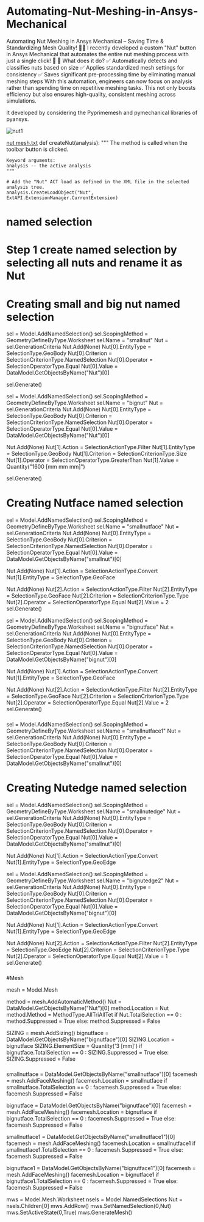 # Automating-Nut-Meshing-in-Ansys-Mechanical

Automating Nut Meshing in Ansys Mechanical – Saving Time & Standardizing Mesh Quality! 🔩🎯
I recently developed a custom "Nut" button in Ansys Mechanical that automates the entire nut meshing process with just a single click! 🎉
🔹 What does it do?
 ✅ Automatically detects and classifies nuts based on size
 ✅ Applies standardized mesh settings for consistency
 ✅ Saves significant pre-processing time by eliminating manual meshing steps
With this automation, engineers can now focus on analysis rather than spending time on repetitive meshing tasks. This not only boosts efficiency but also ensures high-quality, consistent meshing across simulations.

It developed by considering the Pyprimemesh and pymechanical libraries of pyansys.

![nut1](https://github.com/user-attachments/assets/c85906d1-7105-4e52-bc68-bbe296519b37)

[nut mesh.txt](https://github.com/user-attachments/files/19408837/nut.mesh.txt)
def createNut(analysis):
    """
    The method is called when the toolbar button is clicked.

    Keyword arguments:
    analysis -- the active analysis
    """

    # Add the "Nut" ACT load as defined in the XML file in the selected analysis tree.
    analysis.CreateLoadObject("Nut", ExtAPI.ExtensionManager.CurrentExtension)

# named selection
# Step 1 create named selection by selecting all nuts and rename it as Nut

# Creating small and big nut named selection

sel = Model.AddNamedSelection()
sel.ScopingMethod = GeometryDefineByType.Worksheet
sel.Name = "smallnut"
Nut = sel.GenerationCriteria
Nut.Add(None)
Nut[0].EntityType = SelectionType.GeoBody
Nut[0].Criterion = SelectionCriterionType.NamedSelection
Nut[0].Operator = SelectionOperatorType.Equal
Nut[0].Value = DataModel.GetObjectsByName("Nut")[0]

sel.Generate()

sel = Model.AddNamedSelection()
sel.ScopingMethod = GeometryDefineByType.Worksheet
sel.Name = "bignut"
Nut = sel.GenerationCriteria
Nut.Add(None)
Nut[0].EntityType = SelectionType.GeoBody
Nut[0].Criterion = SelectionCriterionType.NamedSelection
Nut[0].Operator = SelectionOperatorType.Equal
Nut[0].Value = DataModel.GetObjectsByName("Nut")[0]

Nut.Add(None)
Nut[1].Action = SelectionActionType.Filter
Nut[1].EntityType = SelectionType.GeoBody
Nut[1].Criterion = SelectionCriterionType.Size
Nut[1].Operator = SelectionOperatorType.GreaterThan
Nut[1].Value = Quantity("1600 [mm mm mm]")

sel.Generate()

###

# Creating Nutface named selection

sel = Model.AddNamedSelection()
sel.ScopingMethod = GeometryDefineByType.Worksheet
sel.Name = "smallnutface"
Nut = sel.GenerationCriteria
Nut.Add(None)
Nut[0].EntityType = SelectionType.GeoBody
Nut[0].Criterion = SelectionCriterionType.NamedSelection
Nut[0].Operator = SelectionOperatorType.Equal
Nut[0].Value = DataModel.GetObjectsByName("smallnut")[0]

Nut.Add(None)
Nut[1].Action = SelectionActionType.Convert
Nut[1].EntityType = SelectionType.GeoFace

Nut.Add(None)
Nut[2].Action = SelectionActionType.Filter
Nut[2].EntityType = SelectionType.GeoFace
Nut[2].Criterion = SelectionCriterionType.Type
Nut[2].Operator = SelectionOperatorType.Equal
Nut[2].Value = 2
sel.Generate()

sel = Model.AddNamedSelection()
sel.ScopingMethod = GeometryDefineByType.Worksheet
sel.Name = "bignutface"
Nut = sel.GenerationCriteria
Nut.Add(None)
Nut[0].EntityType = SelectionType.GeoBody
Nut[0].Criterion = SelectionCriterionType.NamedSelection
Nut[0].Operator = SelectionOperatorType.Equal
Nut[0].Value = DataModel.GetObjectsByName("bignut")[0]

Nut.Add(None)
Nut[1].Action = SelectionActionType.Convert
Nut[1].EntityType = SelectionType.GeoFace

Nut.Add(None)
Nut[2].Action = SelectionActionType.Filter
Nut[2].EntityType = SelectionType.GeoFace
Nut[2].Criterion = SelectionCriterionType.Type
Nut[2].Operator = SelectionOperatorType.Equal
Nut[2].Value = 2
sel.Generate()

###

sel = Model.AddNamedSelection()
sel.ScopingMethod = GeometryDefineByType.Worksheet
sel.Name = "smallnutface1"
Nut = sel.GenerationCriteria
Nut.Add(None)
Nut[0].EntityType = SelectionType.GeoBody
Nut[0].Criterion = SelectionCriterionType.NamedSelection
Nut[0].Operator = SelectionOperatorType.Equal
Nut[0].Value = DataModel.GetObjectsByName("smallnut")[0]



###

# Creating Nutedge named selection

sel = Model.AddNamedSelection()
sel.ScopingMethod = GeometryDefineByType.Worksheet
sel.Name = "smallnutedge"
Nut = sel.GenerationCriteria
Nut.Add(None)
Nut[0].EntityType = SelectionType.GeoBody
Nut[0].Criterion = SelectionCriterionType.NamedSelection
Nut[0].Operator = SelectionOperatorType.Equal
Nut[0].Value = DataModel.GetObjectsByName("smallnut")[0]

Nut.Add(None)
Nut[1].Action = SelectionActionType.Convert
Nut[1].EntityType = SelectionType.GeoEdge


sel = Model.AddNamedSelection()
sel.ScopingMethod = GeometryDefineByType.Worksheet
sel.Name = "bignutedge2"
Nut = sel.GenerationCriteria
Nut.Add(None)
Nut[0].EntityType = SelectionType.GeoBody
Nut[0].Criterion = SelectionCriterionType.NamedSelection
Nut[0].Operator = SelectionOperatorType.Equal
Nut[0].Value = DataModel.GetObjectsByName("bignut")[0]

Nut.Add(None)
Nut[1].Action = SelectionActionType.Convert
Nut[1].EntityType = SelectionType.GeoEdge

Nut.Add(None)
Nut[2].Action = SelectionActionType.Filter
Nut[2].EntityType = SelectionType.GeoEdge
Nut[2].Criterion = SelectionCriterionType.Type
Nut[2].Operator = SelectionOperatorType.Equal
Nut[2].Value = 1
sel.Generate()

###

#Mesh

mesh = Model.Mesh

method = mesh.AddAutomaticMethod()
Nut = DataModel.GetObjectsByName("Nut")[0]
method.Location = Nut
method.Method = MethodType.AllTriAllTet
if Nut.TotalSelection == 0 :
    method.Suppressed = True
else:
    method.Suppressed = False


SIZING = mesh.AddSizing()
bignutface = DataModel.GetObjectsByName("bignutface")[0]
SIZING.Location = bignutface
SIZING.ElementSize = Quantity('3 [mm]')
if bignutface.TotalSelection == 0 :
    SIZING.Suppressed = True
else:
    SIZING.Suppressed = False

###

smallnutface = DataModel.GetObjectsByName("smallnutface")[0]
facemesh = mesh.AddFaceMeshing()
facemesh.Location = smallnutface
if smallnutface.TotalSelection == 0 :
    facemesh.Suppressed = True
else:
    facemesh.Suppressed = False

bignutface = DataModel.GetObjectsByName("bignutface")[0]
facemesh = mesh.AddFaceMeshing()
facemesh.Location = bignutface
if bignutface.TotalSelection == 0 :
    facemesh.Suppressed = True
else:
    facemesh.Suppressed = False

smallnutface1 = DataModel.GetObjectsByName("smallnutface1")[0]
facemesh = mesh.AddFaceMeshing()
facemesh.Location = smallnutface1
if smallnutface1.TotalSelection == 0 :
    facemesh.Suppressed = True
else:
    facemesh.Suppressed = False

bignutface1 = DataModel.GetObjectsByName("bignutface1")[0]
facemesh = mesh.AddFaceMeshing()
facemesh.Location = bignutface1
if bignutface1.TotalSelection == 0 :
    facemesh.Suppressed = True
else:
    facemesh.Suppressed = False

mws = Model.Mesh.Worksheet
nsels = Model.NamedSelections
Nut = nsels.Children[0]
mws.AddRow()
mws.SetNamedSelection(0,Nut)
mws.SetActiveState(0,True)
mws.GenerateMesh()

